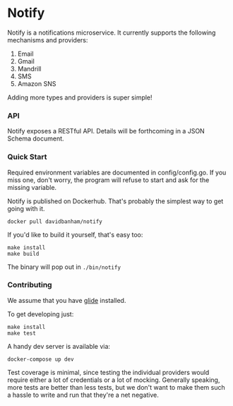 # Notify

Notify is a notifications microservice. It currently supports the following mechanisms and providers:

1. Email
  1. Gmail
  1. Mandrill
1. SMS
  1. Amazon SNS

Adding more types and providers is super simple!

### API

Notify exposes a RESTful API. Details will be forthcoming in a JSON Schema document.

### Quick Start

Required environment variables are documented in config/config.go. If you miss one, don't worry, the program will refuse to start and ask for the missing variable.

Notify is published on Dockerhub. That's probably the simplest way to get going with it.

```
docker pull davidbanham/notify
```

If you'd like to build it yourself, that's easy too:

```
make install
make build
```

The binary will pop out in `./bin/notify`

### Contributing

We assume that you have [glide](https://github.com/Masterminds/glide) installed.

To get developing just:

```
make install
make test
```

A handy dev server is available via:

```
docker-compose up dev
```

Test coverage is minimal, since testing the individual providers would require either a lot of credentials or a lot of mocking. Generally speaking, more tests are better than less tests, but we don't want to make them such a hassle to write and run that they're a net negative.
